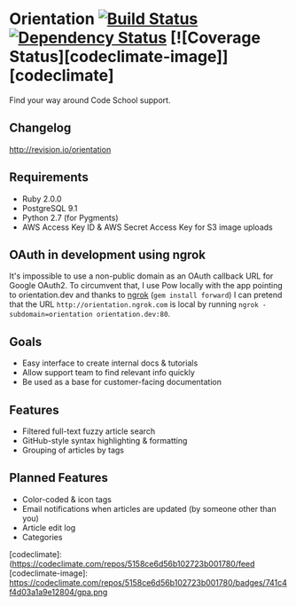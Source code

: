 # Orientation [![Build Status][ci-image]][ci] [![Dependency Status][gemnasium-image]][gemnasium] [![Coverage Status][codeclimate-image]][codeclimate]

Find your way around Code School support.

## Changelog
http://revision.io/orientation

## Requirements
- Ruby 2.0.0
- PostgreSQL 9.1
- Python 2.7 (for Pygments)
- AWS Access Key ID & AWS Secret Access Key for S3 image uploads

## OAuth in development using ngrok
It's impossible to use a non-public domain as an OAuth callback URL for Google OAuth2. To circumvent that, I use Pow locally with the app pointing to orientation.dev and thanks to [ngrok](http://journal.wearebunker.com/post/59684890589/using-ngrok-with-pow-for-development-previews) (`gem install forward`) I can pretend that the URL `http://orientation.ngrok.com` is local by running `ngrok -subdomain=orientation orientation.dev:80`.

## Goals

* Easy interface to create internal docs & tutorials
* Allow support team to find relevant info quickly
* Be used as a base for customer-facing documentation

## Features

* Filtered full-text fuzzy article search
* GitHub-style syntax highlighting & formatting
* Grouping of articles by tags

## Planned Features
* Color-coded & icon tags
* Email notifications when articles are updated (by someone other than you)
* Article edit log
* Categories

[ci]: https://magnum.travis-ci.com/codeschool/orientation
[ci-image]: https://magnum.travis-ci.com/codeschool/orientation.png?token=bYo3ib4PCJrDSsNRgsEK&branch=master
[gemnasium]: https://gemnasium.com/codeschool/orientation
[gemnasium-image]: https://gemnasium.com/f8cac37fbe557103d2ae38bcc8815f40.png
[codeclimate]: (https://codeclimate.com/repos/5158ce6d56b102723b001780/feed
[codeclimate-image]: https://codeclimate.com/repos/5158ce6d56b102723b001780/badges/741c4f4d03a1a9e12804/gpa.png
